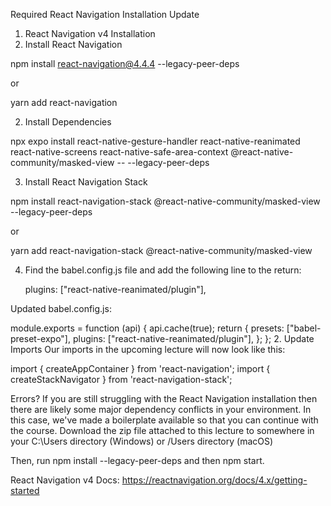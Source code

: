 Required React Navigation Installation Update
1. React Navigation v4 Installation
1. Install React Navigation

npm install react-navigation@4.4.4 --legacy-peer-deps

or

yarn add react-navigation

2. Install Dependencies

npx expo install react-native-gesture-handler react-native-reanimated react-native-screens react-native-safe-area-context @react-native-community/masked-view -- --legacy-peer-deps

3. Install React Navigation Stack

npm install react-navigation-stack @react-native-community/masked-view --legacy-peer-deps

or

yarn add react-navigation-stack @react-native-community/masked-view

4. Find the babel.config.js file and add the following line to the return:

    plugins: ["react-native-reanimated/plugin"],

Updated babel.config.js:

module.exports = function (api) {
  api.cache(true);
  return {
    presets: ["babel-preset-expo"],
    plugins: ["react-native-reanimated/plugin"],
  };
};
2. Update Imports
Our imports in the upcoming lecture will now look like this:

import { createAppContainer } from 'react-navigation';
import { createStackNavigator } from 'react-navigation-stack';
 
Errors?
If you are still struggling with the React Navigation installation then there are likely some major dependency conflicts in your environment. In this case, we've made a boilerplate available so that you can continue with the course. Download the zip file attached to this lecture to somewhere in your C:\Users directory (Windows) or /Users directory (macOS)

Then, run npm install --legacy-peer-deps and then npm start.

React Navigation v4 Docs:
https://reactnavigation.org/docs/4.x/getting-started
